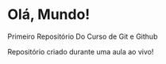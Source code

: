 # Olá, Mundo!
 Primeiro Repositório Do Curso de Git e Github

 Repositório criado durante uma aula ao vivo!
